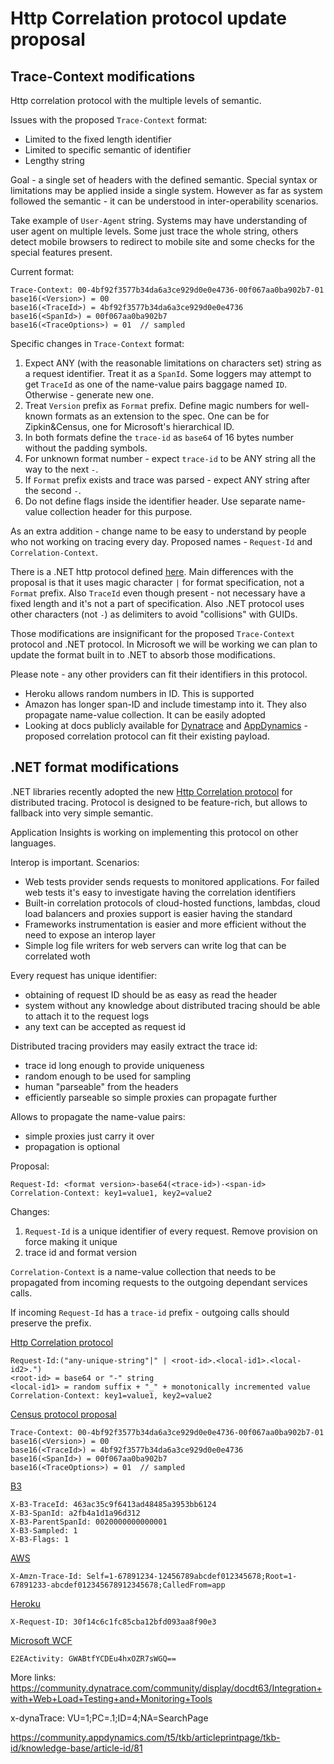 # Http Correlation protocol update proposal

## Trace-Context modifications

Http correlation protocol with the multiple levels of semantic. 

Issues with the proposed `Trace-Context` format:
- Limited to the fixed length identifier 
- Limited to specific semantic of identifier
- Lengthy string

Goal - a single set of headers with the defined semantic. Special syntax or limitations may be applied inside a single system. However as far as system followed the semantic - it can be understood in inter-operability scenarios.

Take example of `User-Agent` string. Systems may have understanding of user agent on multiple levels. Some just trace the whole string, others detect mobile browsers to redirect to mobile site and some checks for the special features present.

Current format:

```
Trace-Context: 00-4bf92f3577b34da6a3ce929d0e0e4736-00f067aa0ba902b7-01 
base16(<Version>) = 00 
base16(<TraceId>) = 4bf92f3577b34da6a3ce929d0e0e4736 
base16(<SpanId>) = 00f067aa0ba902b7 
base16(<TraceOptions>) = 01  // sampled 
```

Specific changes in `Trace-Context` format:
1. Expect ANY (with the reasonable limitations on characters set) string as a request identifier. Treat it as a `SpanId`. Some loggers may attempt to get `TraceId` as one of the name-value pairs baggage named `ID`. Otherwise - generate new one.
2. Treat `Version` prefix as `Format` prefix. Define magic numbers for well-known formats as an extension to the spec. One can be for Zipkin&Census, one for Microsoft's hierarchical ID.
3. In both formats define the `trace-id` as `base64` of 16 bytes number without the padding symbols. 
4. For unknown format number - expect `trace-id` to be ANY string all the way to the next `-`.
5. If `Format` prefix exists and trace was parsed - expect ANY string after the second `-`. 
6. Do not define flags inside the identifier header. Use separate name-value collection header for this purpose.

As an extra addition - change name to be easy to understand by people who not working on tracing every day. Proposed names - `Request-Id` and `Correlation-Context`.

There is a .NET http protocol defined [here](https://github.com/dotnet/corefx/blob/master/src/System.Diagnostics.DiagnosticSource/src/HttpCorrelationProtocol.md). Main differences with the proposal is that it uses magic character `|` for format specification, not a `Format` prefix. Also `TraceId` even though present - not necessary have a fixed length and it's not a part of specification. Also .NET protocol uses other characters (not `-`) as delimiters to avoid "collisions" with GUIDs. 

Those modifications are insignificant for the proposed `Trace-Context` protocol and .NET protocol. In Microsoft we will be working we can plan to update the format built in to .NET to absorb those modifications.

Please note - any other providers can fit their identifiers in this protocol. 
- Heroku allows random numbers in ID. This is supported
- Amazon has longer span-ID and include timestamp into it. They also propagate name-value collection. It can be easily adopted
- Looking at docs publicly available for [Dynatrace](https://community.dynatrace.com/community/display/docdt63/Integration+with+Web+Load+Testing+and+Monitoring+Tools) and [AppDynamics](https://community.appdynamics.com/t5/tkb/articleprintpage/tkb-id/knowledge-base/article-id/81) - proposed correlation protocol can fit their existing payload.


## .NET format modifications

.NET libraries recently adopted the new [Http Correlation protocol](https://github.com/dotnet/corefx/blob/master/src/System.Diagnostics.DiagnosticSource/src/HttpCorrelationProtocol.md) for distributed tracing. Protocol is designed to be feature-rich, but allows to fallback into very simple semantic.

Application Insights is working on implementing this protocol on other languages.


Interop is important. Scenarios:

- Web tests provider sends requests to monitored applications. For failed web tests it's easy to investigate having the correlation identifiers
- Built-in correlation protocols of cloud-hosted functions, lambdas, cloud load balancers and proxies support is easier having the standard
- Frameworks instrumentation is easier and more efficient without the need to expose an interop layer
- Simple log file writers for web servers can write log that can be correlated woth 


Every request has unique identifier:
- obtaining of request ID should be as easy as read the header 
- system without any knowledge about distributed tracing should be able to attach it to the request logs
- any text can be accepted as request id

Distributed tracing providers may easily extract the trace id:
- trace id long enough to provide uniqueness
- random enough to be used for sampling
- human "parseable" from the headers
- efficiently parseable so simple proxies can propagate further

Allows to propagate the name-value pairs:
- simple proxies just carry it over
- propagation is optional


Proposal:

```
Request-Id: <format version>-base64(<trace-id>)-<span-id>
Correlation-Context: key1=value1, key2=value2
```

Changes:
1. `Request-Id` is a unique identifier of every request. Remove provision on force making it unique
2. trace id and format version

`Correlation-Context` is a name-value collection that needs to be propagated from incoming requests to the outgoing dependant services calls.

If incoming `Request-Id` has a `trace-id` prefix - outgoing calls should preserve the prefix.



[Http Correlation protocol](https://github.com/dotnet/corefx/blob/master/src/System.Diagnostics.DiagnosticSource/src/HttpCorrelationProtocol.md)

```
Request-Id:("any-unique-string"|" | <root-id>.<local-id1>.<local-id2>.")
<root-id> = base64 or "-" string
<local-id1> = random suffix + "_" + monotonically incremented value
Correlation-Context: key1=value1, key2=value2
```

[Census protocol proposal](https://github.com/TraceContext/tracecontext-spec/pull/1/)

``` 
Trace-Context: 00-4bf92f3577b34da6a3ce929d0e0e4736-00f067aa0ba902b7-01 
base16(<Version>) = 00 
base16(<TraceId>) = 4bf92f3577b34da6a3ce929d0e0e4736 
base16(<SpanId>) = 00f067aa0ba902b7 
base16(<TraceOptions>) = 01  // sampled 
``` 

[B3](https://github.com/openzipkin/b3-propagation)

```
X-B3-TraceId: 463ac35c9f6413ad48485a3953bb6124
X-B3-SpanId: a2fb4a1d1a96d312
X-B3-ParentSpanId: 0020000000000001
X-B3-Sampled: 1
X-B3-Flags: 1
```

[AWS](http://docs.aws.amazon.com/elasticloadbalancing/latest/application/load-balancer-request-tracing.html)

```
X-Amzn-Trace-Id: Self=1-67891234-12456789abcdef012345678;Root=1-67891233-abcdef012345678912345678;CalledFrom=app
```

[Heroku](https://devcenter.heroku.com/articles/http-request-id)

```
X-Request-ID: 30f14c6c1fc85cba12bfd093aa8f90e3
```


[Microsoft WCF](http://download.microsoft.com/download/9/5/E/95EF66AF-9026-4BB0-A41D-A4F81802D92C/[MS-THCH].pdf) 

```
E2EActivity: GWABtfYCDEu4hxOZR7sWGQ== 
```

More links:
https://community.dynatrace.com/community/display/docdt63/Integration+with+Web+Load+Testing+and+Monitoring+Tools

x-dynaTrace: VU=1;PC=.1;ID=4;NA=SearchPage

https://community.appdynamics.com/t5/tkb/articleprintpage/tkb-id/knowledge-base/article-id/81
